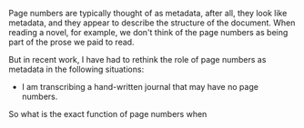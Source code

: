 

Page numbers are typically thought of as metadata, after all, they look like metadata, and they appear to describe the structure of the document. When reading a novel, for example, we don't think of the page numbers as being part of the prose we paid to read.

But in recent work, I have had to rethink the role of page numbers as metadata in the following situations:

  - I am transcribing a hand-written journal that may have no page numbers.


So what is the exact function of page numbers when 
